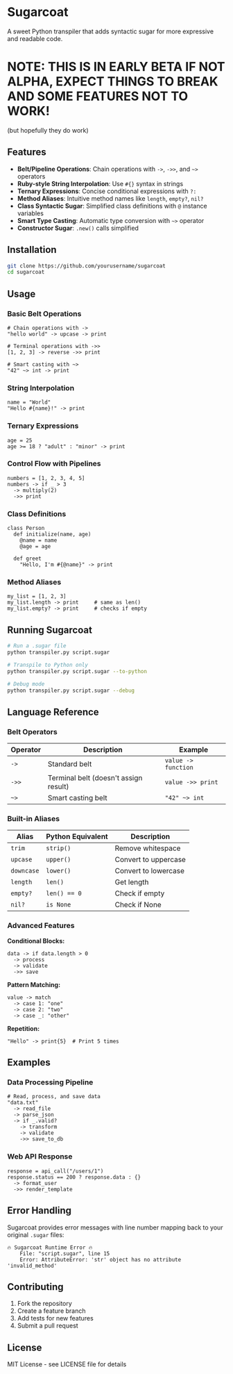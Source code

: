 # Sugarcoat

A sweet Python transpiler that adds syntactic sugar for more expressive and readable code.

# NOTE: THIS IS IN EARLY BETA IF NOT ALPHA, EXPECT THINGS TO BREAK AND SOME FEATURES NOT TO WORK!
(but hopefully they do work)

## Features

- **Belt/Pipeline Operations**: Chain operations with `->`, `->>`, and `~>` operators
- **Ruby-style String Interpolation**: Use `#{}` syntax in strings
- **Ternary Expressions**: Concise conditional expressions with `?:`
- **Method Aliases**: Intuitive method names like `length`, `empty?`, `nil?`
- **Class Syntactic Sugar**: Simplified class definitions with `@` instance variables
- **Smart Type Casting**: Automatic type conversion with `~>` operator
- **Constructor Sugar**: `.new()` calls simplified

## Installation

```bash
git clone https://github.com/yourusername/sugarcoat
cd sugarcoat
```

## Usage

### Basic Belt Operations

```sugar
# Chain operations with ->
"hello world" -> upcase -> print

# Terminal operations with ->>
[1, 2, 3] -> reverse ->> print

# Smart casting with ~>
"42" ~> int -> print
```

### String Interpolation

```sugar
name = "World"
"Hello #{name}!" -> print
```

### Ternary Expressions

```sugar
age = 25
age >= 18 ? "adult" : "minor" -> print
```

### Control Flow with Pipelines

```sugar
numbers = [1, 2, 3, 4, 5]
numbers -> if _ > 3
  -> multiply(2)
  ->> print
```

### Class Definitions

```sugar
class Person
  def initialize(name, age)
    @name = name
    @age = age
  
  def greet
    "Hello, I'm #{@name}" -> print
```

### Method Aliases

```sugar
my_list = [1, 2, 3]
my_list.length -> print     # same as len()
my_list.empty? -> print     # checks if empty
```

## Running Sugarcoat

```bash
# Run a .sugar file
python transpiler.py script.sugar

# Transpile to Python only
python transpiler.py script.sugar --to-python

# Debug mode
python transpiler.py script.sugar --debug
```

## Language Reference

### Belt Operators

| Operator | Description | Example |
|----------|-------------|---------|
| `->` | Standard belt | `value -> function` |
| `->>` | Terminal belt (doesn't assign result) | `value ->> print` |
| `~>` | Smart casting belt | `"42" ~> int` |

### Built-in Aliases

| Alias | Python Equivalent | Description |
|-------|-------------------|-------------|
| `trim` | `strip()` | Remove whitespace |
| `upcase` | `upper()` | Convert to uppercase |
| `downcase` | `lower()` | Convert to lowercase |
| `length` | `len()` | Get length |
| `empty?` | `len() == 0` | Check if empty |
| `nil?` | `is None` | Check if None |

### Advanced Features

**Conditional Blocks:**
```sugar
data -> if data.length > 0
  -> process
  -> validate
  ->> save
```

**Pattern Matching:**
```sugar
value -> match
  -> case 1: "one"
  -> case 2: "two"
  -> case _: "other"
```

**Repetition:**
```sugar
"Hello" -> print{5}  # Print 5 times
```

## Examples

### Data Processing Pipeline

```sugar
# Read, process, and save data
"data.txt" 
  -> read_file
  -> parse_json
  -> if _.valid?
    -> transform
    -> validate
    ->> save_to_db
```

### Web API Response

```sugar
response = api_call("/users/1")
response.status == 200 ? response.data : {} 
  -> format_user
  ->> render_template
```

## Error Handling

Sugarcoat provides error messages with line number mapping back to your original `.sugar` files:

```
🔥 Sugarcoat Runtime Error 🔥
    File: "script.sugar", line 15
    Error: AttributeError: 'str' object has no attribute 'invalid_method'
```

## Contributing

1. Fork the repository
2. Create a feature branch
3. Add tests for new features
4. Submit a pull request

## License

MIT License - see LICENSE file for details
